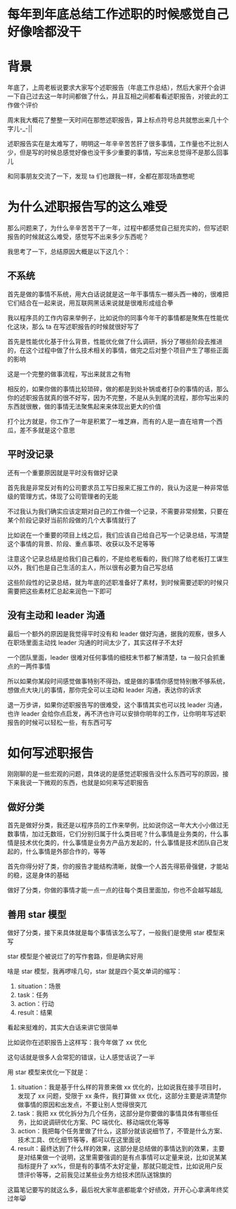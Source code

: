 # 每年到年底总结工作述职的时候感觉自己好像啥都没干

# 背景

年底了，上周老板说要求大家写个述职报告（年底工作总结），然后大家开个会讲一下自己过去这一年时间都做了什么，并且互相之间都看看述职报告，对彼此的工作做个评价

周末我大概花了整整一天时间在那憋述职报告，算上标点符号总共就憋出来几十个字儿-_-||

述职报告实在是太难写了，明明这一年辛辛苦苦肝了很多事情，工作量也不比别人少，但是写的时候总感觉好像也没干多少重要的事情，写出来总觉得不是那么回事儿

和同事朋友交流了一下，发现 ta 们也跟我一样，全都在那现场直憋呢

# 为什么述职报告写的这么难受

那么问题来了，为什么辛辛苦苦干了一年，过程中都感觉自己挺充实的，但写述职报告的时候就这么难受，感觉写不出来多少东西呢？

我思考了一下，总结原因大概是以下这几个：

## 不系统

首先是做的事情不系统，用大白话说就是这一年干事情东一榔头西一棒的，很难把它们结合在一起来说，用互联网黑话来说就是很难形成组合拳

我以程序员的工作内容来举例子，比如说你的同事今年干的事情都是聚焦在性能优化这块，那么 ta 在写述职报告的时候就很好写了

首先是性能优化基于什么背景，性能优化做了什么调研，拆分了哪些阶段去推进的，在这个过程中做了什么技术相关的事情，做完之后对整个项目产生了哪些正面的影响

这是一个完整的做事流程，写出来就言之有物

相反的，如果你做的事情比较琐碎，做的都是到处补锅或者打杂的事情的话，那么你的述职报告就真的很不好写，因为不完整，不是从头到尾的流程，那你写出来的东西就很散，做的事情无法聚焦起来来体现出更大的价值

打个比方就是，你工作了一年是积累了一堆芝麻，而有的人是一直在培育一个西瓜，差不多就是这个意思

## 平时没记录

还有一个重要原因就是平时没有做好记录

首先我是非常反对有的公司要求员工写日报来汇报工作的，我认为这是一种非常低级的管理方式，体现了公司管理者的无能

不过我认为我们确实应该定期对自己的工作做一个记录，不需要非常频繁，只要在某个阶段记录好当前阶段做的几个大事情就行了

比如说在一个重要的项目上线之后，我们应该自己给自己写一个记录总结，写清楚这个事情的背景、阶段、重点事项、收获以及不足等等

注意这个记录总结是给我们自己看的，不是给老板看的，我们除了给老板打工谋生以外，我们也是自己生活的主人，所以很有必要为自己写总结

这些阶段性的记录总结，就为年底的述职准备好了素材，到时候需要述职的时候只需要把这些素材汇总起来润色一下即可

## 没有主动和 leader 沟通

最后一个额外的原因是我觉得平时没有和 leader 做好沟通，据我的观察，很多人在职场里面主动找 leader 沟通的时间太少了，其实这样子不太好

一个团队里面，leader 很难对任何事情的细枝末节都了解清楚，ta 一般只会抓重点的一两件事情

所以如果你某段时间感觉做事特别不得劲，或是做的事情你感觉特别散不够系统，想做点大块儿的事情，那你完全可以主动和 leader 沟通，表达你的诉求

退一万步讲，如果你述职报告写的很难受，这个事情其实也可以找 leader 沟通，也许 leader 会给你点启发，再不济也许可以安排你明年的工作，让你明年写述职报告的时候可以轻松一些，有东西可写

# 如何写述职报告

刚刚聊的是一些宏观的问题，具体说的是感觉述职报告没什么东西可写的原因，接下来我说一下微观的东西，也就是如何来写述职报告

## 做好分类

首先是做好分类，我还是以程序员的工作来举例，比如说你这一年大大小小做过无数事情，加过无数班，它们分别归属于什么类目呢？什么事情是业务类的，什么事情是技术优化类的，什么事情是业务方产品方发起的，什么事情是技术团队自己发起的，什么事情是外部合作的，等等

首先你得分好了类，你的报告才能结构清晰，就像一个人首先得筋骨强健，才能站的稳，这是身体的基础

做好了分类，你做的事情才能一点一点的往每个类目里面加，你也不会越写越乱

## 善用 star 模型

做好了分类，接下来具体就是每个事情该怎么写了，一般我们是使用 star 模型来写

star 模型是个被说烂了的写作套路，但是确实好用

啥是 star 模型，我再啰嗦几句，star 就是四个英文单词的缩写：

1. situation：场景
2. task：任务
3. action：行动
4. result：结果

看起来挺难的，其实大白话来讲它很简单

比如说你在述职报告上这样写：我今年做了 xx 优化

这句话就是很多人会常犯的错误，让人感觉话说了一半

用 star 模型来优化一下就是：

1. situation：我是基于什么样的背景来做 xx 优化的，比如说我在接手项目时，发现了 xx 问题，受限于 xx 条件，我打算做 xx 优化，这部分主要是讲清楚你做事情的原因和出发点，不要让别人觉得很突兀
2. task：我把 xx 优化拆分为几个任务，这部分是你要做的事情具体有哪些任务，比如说调研优化方案、PC 端优化、移动端优化等等
3. action：我把每个任务里做了什么，这部分就该说细节了，不管是什么方案、技术工具、优化细节等等，都可以在这里面说
4. result：最终达到了什么样的效果，这部分是总结做的事情达到的效果，主要是对结果做一个说明，这里需要强调的是有点事情可以定量来说，比如说某某指标提升了 xx%，但是有的事情不太好定量，那就只能定性，比如说用户反馈评价等等，之前我见过某些业务方给技术团队送锦旗的

这篇笔记要写的就这么多，最后祝大家年底都能拿个好绩效，开开心心拿满年终奖过年😸
